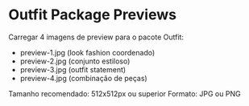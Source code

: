 # Outfit Package Previews

Carregar 4 imagens de preview para o pacote Outfit:
- preview-1.jpg (look fashion coordenado)
- preview-2.jpg (conjunto estiloso)
- preview-3.jpg (outfit statement)
- preview-4.jpg (combinação de peças)

Tamanho recomendado: 512x512px ou superior
Formato: JPG ou PNG
